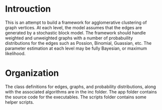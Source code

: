 # Introuction
This is an attempt to build a framework for agglomerative clustering of graph vertices. At each level, the model assumes that the edges are generated by a stochastic block model. The framework should handle weighted and unweighted graphs with a number of probabuility distributions for the edges such as Possion, Binomial, Guassian, etc. The parameter estimation at each level may be fully Bayesian, or maximum likelihood.

# Organization
The class definitions for edges, graphs, and probability distributions, along with the associated algorithms are in the inc folder. The app folder contains the source code for the executables. The scripts folder contains some helper scripts.

